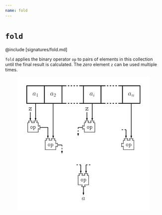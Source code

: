 ```yaml
---
name: fold
---
```


# `fold`

@include [signatures/fold.md]

`fold` applies the binary operator `op` to pairs of elements in this collection until the final result is calculated.
The _zero_ element `z` can be used multiple times.

<figure class="diagram">
  <img src="images/fold.svg" alt="fold function">
  <!-- <figcaption class="diagram-desc"></figcaption> -->
</figure>
